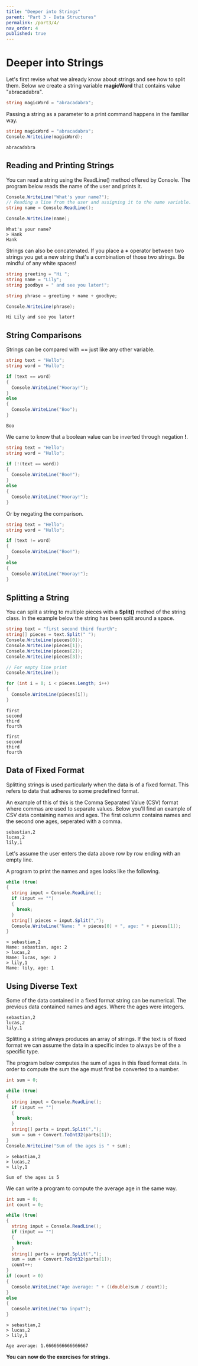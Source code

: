 ```yaml
---
title: "Deeper into Strings"
parent: "Part 3 - Data Structures"
permalink: /part3/4/
nav_order: 4
published: true
---
```


# Deeper into Strings

Let's first revise what we already know about strings and see how to split them. Below we create a string variable **magicWord** that contains value "abracadabra".

```cs
string magicWord = "abracadabra";
```

Passing a string as a parameter to a print command happens in the familiar way.

```cs
string magicWord = "abracadabra";
Console.WriteLine(magicWord);
```

```console
abracadabra
```

## Reading and Printing Strings

You can read a string using the ReadLine() method offered by Console. The program below reads the name of the user and prints it.

```cs
Console.WriteLine("What's your name?");
// Reading a line from the user and assigning it to the name variable.
string name = Console.ReadLine();

Console.WriteLine(name);
```

```console
What's your name?
> Hank
Hank
```

Strings can also be concatenated. If you place a **+** operator between two strings you get a new string that's a combination of those two strings. Be mindful of any white spaces!

```cs
string greeting = "Hi ";
string name = "Lily";
string goodbye = " and see you later!";

string phrase = greeting + name + goodbye;

Console.WriteLine(phrase);
```

```console
Hi Lily and see you later!
```

## String Comparisons

Strings can be compared with **==** just like any other variable.

```cs
string text = "Hello";
string word = "Hullo";

if (text == word)
{
  Console.WriteLine("Hooray!");
}
else
{
  Console.WriteLine("Boo");
}
```

```console
Boo
```

We came to know that a boolean value can be inverted through negation **!**.

```cs
string text = "Hello";
string word = "Hullo";

if (!(text == word))
{
  Console.WriteLine("Boo!");
}
else
{
  Console.WriteLine("Hooray!");
}
```

Or by negating the comparison.

```cs
string text = "Hello";
string word = "Hullo";

if (text != word)
{
  Console.WriteLine("Boo!");
}
else
{
  Console.WriteLine("Hooray!");
}
```

## Splitting a String

You can split a string to multiple pieces with a **Split()** method of the string class. In the example below the string has been split around a space.

```cs
string text = "first second third fourth";
string[] pieces = text.Split(" ");
Console.WriteLine(pieces[0]);
Console.WriteLine(pieces[1]);
Console.WriteLine(pieces[2]);
Console.WriteLine(pieces[3]);

// For empty line print
Console.WriteLine();

for (int i = 0; i < pieces.Length; i++)
{
  Console.WriteLine(pieces[i]);
}
```

```console
first
second
third
fourth

first
second
third
fourth
```

## Data of Fixed Format

Splitting strings is used particularly when the data is of a fixed format. This refers to data that adheres to some predefined format. 

An example of this of this is the Comma Separated Value (CSV) format where commas are used to separate values. Below you'll find an example of CSV data containing names and ages. The first column contains names and the second one ages, seperated with a comma. 

```console
sebastian,2 
lucas,2 
lily,1
```

Let's assume the user enters the data above row by row ending with an empty line.

A program to print the names and ages looks like the following.

```cs
while (true)
{
  string input = Console.ReadLine();
  if (input == "")
  {
    break;
  }
  string[] pieces = input.Split(",");
  Console.WriteLine("Name: " + pieces[0] + ", age: " + pieces[1]);
}
```

```console
> sebastian,2 
Name: sebastian, age: 2 
> lucas,2 
Name: lucas, age: 2 
> lily,1 
Name: lily, age: 1
```

## Using Diverse Text

Some of the data contained in a fixed format string can be numerical. The previous data contained names and ages. Where the ages were integers.

```console
sebastian,2 
lucas,2 
lily,1
```

Splitting a string always produces an array of strings. If the text is of fixed format we can assume the data in a specific index to always be of the a specific type.

The program below computes the sum of ages in this fixed format data. In order to compute the sum the age must first be converted to a number.

```cs
int sum = 0;

while (true)
{
  string input = Console.ReadLine();
  if (input == "")
  {
    break;
  }
  string[] parts = input.Split(",");
  sum = sum + Convert.ToInt32(parts[1]);
}
Console.WriteLine("Sum of the ages is " + sum);
```

```console
> sebastian,2 
> lucas,2 
> lily,1

Sum of the ages is 5
```

We can write a program to compute the average age in the same way.

```cs
int sum = 0;
int count = 0;

while (true)
{
  string input = Console.ReadLine();
  if (input == "")
  {
    break;
  }
  string[] parts = input.Split(",");
  sum = sum + Convert.ToInt32(parts[1]);
  count++;
}
if (count > 0)
{
  Console.WriteLine("Age average: " + ((double)sum / count));
}
else
{
  Console.WriteLine("No input");
}
```

```console
> sebastian,2
> lucas,2
> lily,1

Age average: 1.6666666666666667
```

**You can now do the exercises for strings.**
